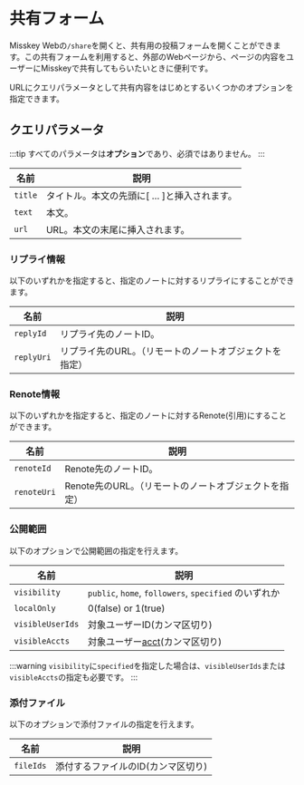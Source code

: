 # 共有フォーム
Misskey Webの`/share`を開くと、共有用の投稿フォームを開くことができます。この共有フォームを利用すると、外部のWebページから、ページの内容をユーザーにMisskeyで共有してもらいたいときに便利です。

URLにクエリパラメータとして共有内容をはじめとするいくつかのオプションを指定できます。

## クエリパラメータ

:::tip
すべてのパラメータは**オプション**であり、必須ではありません。
:::

| 名前 | 説明 |
| ---- | ---- |
| `title` | タイトル。本文の先頭に[ … ]と挿入されます。 |
| `text` | 本文。 |
| `url` | URL。本文の末尾に挿入されます。 |

### リプライ情報
以下のいずれかを指定すると、指定のノートに対するリプライにすることができます。

| 名前 | 説明 |
| ---- | ---- |
| `replyId` | リプライ先のノートID。 |
| `replyUri` | リプライ先のURL。（リモートのノートオブジェクトを指定） |

### Renote情報
以下のいずれかを指定すると、指定のノートに対するRenote(引用)にすることができます。

| 名前 | 説明 |
| ---- | ---- |
| `renoteId` | Renote先のノートID。 |
| `renoteUri` | Renote先のURL。（リモートのノートオブジェクトを指定） |

### 公開範囲
以下のオプションで公開範囲の指定を行えます。

| 名前 | 説明 |
| ---- | ---- |
| `visibility` | `public`, `home`, `followers`, `specified` のいずれか |
| `localOnly` | 0(false) or 1(true) |
| `visibleUserIds` | 対象ユーザーID(カンマ区切り) |
| `visibleAccts` | 対象ユーザー[acct](../glossary.md#acct)(カンマ区切り) |

:::warning
`visibility`に`specified`を指定した場合は、`visibleUserIds`または`visibleAccts`の指定も必要です。
:::

### 添付ファイル
以下のオプションで添付ファイルの指定を行えます。

| 名前 | 説明 |
| ---- | ---- |
| `fileIds` | 添付するファイルのID(カンマ区切り) |
